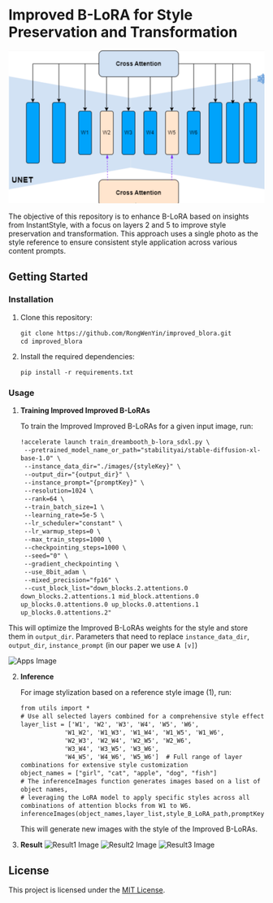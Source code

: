 # Improved B-LoRA for Style Preservation and Transformation

![Improved BLora Image](docs/improved_blora.png)

The objective of this repository is to enhance B-LoRA based on insights from InstantStyle, with a focus on layers 2 and 5 to improve style preservation and transformation. This approach uses a single photo as the style reference to ensure consistent style application across various content prompts.


## Getting Started

### Installation

1. Clone this repository:
   ```
   git clone https://github.com/RongWenYin/improved_blora.git
   cd improved_blora
   ```

2. Install the required dependencies:
   ```
   pip install -r requirements.txt
   ```

### Usage

1. **Training Improved Improved B-LoRAs**

   To train the Improved Improved B-LoRAs for a given input image, run:
   ```
   !accelerate launch train_dreambooth_b-lora_sdxl.py \
    --pretrained_model_name_or_path="stabilityai/stable-diffusion-xl-base-1.0" \
    --instance_data_dir="./images/{styleKey}" \
    --output_dir="{output_dir}" \
    --instance_prompt="{promptKey}" \
    --resolution=1024 \
    --rank=64 \
    --train_batch_size=1 \
    --learning_rate=5e-5 \
    --lr_scheduler="constant" \
    --lr_warmup_steps=0 \
    --max_train_steps=1000 \
    --checkpointing_steps=1000 \
    --seed="0" \
    --gradient_checkpointing \
    --use_8bit_adam \
    --mixed_precision="fp16" \
    --cust_block_list="down_blocks.2.attentions.0 down_blocks.2.attentions.1 mid_block.attentions.0 up_blocks.0.attentions.0 up_blocks.0.attentions.1 up_blocks.0.attentions.2"

      ```
This will optimize the Improved B-LoRAs weights for the style and store them in  `output_dir`.
Parameters that need to replace  `instance_data_dir`, `output_dir`, `instance_prompt` (in our paper we use `A [v]`)


![Apps Image](docs/apps_method1.png)

2. **Inference**   

   For image stylization based on a reference style image (1), run:
   ```
   from utils import *
   # Use all selected layers combined for a comprehensive style effect
   layer_list = ['W1', 'W2', 'W3', 'W4', 'W5', 'W6', 
               'W1_W2', 'W1_W3', 'W1_W4', 'W1_W5', 'W1_W6', 
               'W2_W3', 'W2_W4', 'W2_W5', 'W2_W6', 
               'W3_W4', 'W3_W5', 'W3_W6', 
               'W4_W5', 'W4_W6', 'W5_W6']  # Full range of layer combinations for extensive style customization
   object_names = ["girl", "cat", "apple", "dog", "fish"]
   # The inferenceImages function generates images based on a list of object names,
   # leveraging the LoRA model to apply specific styles across all combinations of attention blocks from W1 to W6.
   inferenceImages(object_names,layer_list,style_B_LoRA_path,promptKey,styleKey)
   ```
   This will generate new images with the style of the Improved B-LoRAs.

3. **Result** 
![Result1 Image](docs/r1.png)
![Result2 Image](docs/r2.png)
![Result3 Image](docs/r3.png)

## License

This project is licensed under the [MIT License](LICENSE).


